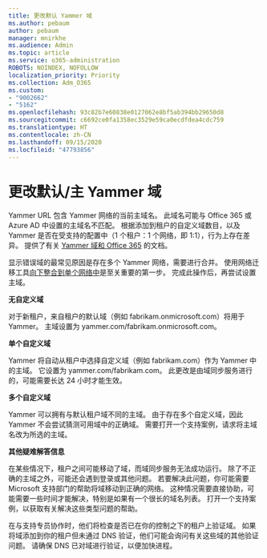 ```yaml
---
title: 更改默认 Yammer 域
ms.author: pebaum
author: pebaum
manager: mnirkhe
ms.audience: Admin
ms.topic: article
ms.service: o365-administration
ROBOTS: NOINDEX, NOFOLLOW
localization_priority: Priority
ms.collection: Adm_O365
ms.custom:
- "9002662"
- "5162"
ms.openlocfilehash: 93c82b7e60838e0127062e8bf5ab394bb29650d8
ms.sourcegitcommit: c6692ce0fa1358ec3529e59ca0ecdfdea4cdc759
ms.translationtype: HT
ms.contentlocale: zh-CN
ms.lasthandoff: 09/15/2020
ms.locfileid: "47793856"
---
```

# <a name="changing-the-defaultprimary-yammer-domain"></a>更改默认/主 Yammer 域

Yammer URL 包含 Yammer 网络的当前主域名。 此域名可能与 Office 365 或 Azure AD 中设置的主域名不匹配。 根据添加到租户的自定义域数目，以及 Yammer 是否在受支持的配置中（1 个租户：1 个网络，即 1:1），行为上存在差异。 提供了有关 [Yammer 域和 Office 365](https://docs.microsoft.com/yammer/configure-your-yammer-network/manage-yammer-domains) 的文档。

显示错误域的最常见原因是存在多个 Yammer 网络，需要进行合并。 使用网络迁移工具[向下整合到单个网络中](https://docs.microsoft.com/yammer/configure-your-yammer-network/consolidate-multiple-yammer-networks)是至关重要的第一步。 完成此操作后，再尝试设置主域。

**无自定义域**

对于新租户，来自租户的默认域（例如 fabrikam.onmicrosoft.com）将用于 Yammer。 主域设置为 yammer.com/fabrikam.onmicrosoft.com。

**单个自定义域**

Yammer 将自动从租户中选择自定义域（例如 fabrikam.com）作为 Yammer 中的主域。 它设置为 yammer.com/fabrikam.com。 此更改是由域同步服务进行的，可能需要长达 24 小时才能生效。

**多个自定义域**

Yammer 可以拥有与默认租户域不同的主域。 由于存在多个自定义域，因此 Yammer 不会尝试猜测可用域中的正确域。 需要打开一个支持案例，请求将主域名改为所选的主域。

**其他疑难解答信息**

在某些情况下，租户之间可能移动了域，而域同步服务无法成功运行。 除了不正确的主域之外，可能还会遇到登录或其他问题。 若要解决此问题，你可能需要 Microsoft 支持部门的帮助将域移动到正确的网络。 这种情况需要直接协助，可能需要一些时间才能解决，特别是如果有一个很长的域名列表。 打开一个支持案例，以获取有关解决这些类型问题的帮助。

在与支持专员协作时，他们将检查是否已在你的控制之下的租户上验证域。 如果将域添加到你的租户但未通过 DNS 验证，他们可能会询问有关这些域的其他验证问题。 请确保 DNS 已对域进行验证，以便加快进程。
